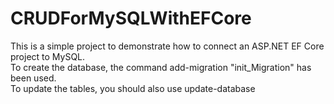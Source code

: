 # CRUDForMySQLWithEFCore

This is a simple project to demonstrate how to connect an ASP.NET EF Core project to MySQL. <Br>
To create the database, the command add-migration "init_Migration" has been used. <Br>
To update the tables, you should also use update-database
